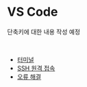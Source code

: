 # VS Code
단축키에 대한 내용 작성 예정

<br>

- [터미널](https://github.com/DrMaemi/Study/tree/main/Tools/VS-Code/터미널)
- [SSH 원격 접속](https://github.com/DrMaemi/Study/blob/master/Tools/VS-Code/SSH_원격접속.md)
- [오류 해결](https://github.com/DrMaemi/Study/blob/master/Tools/VS-Code/오류해결)
